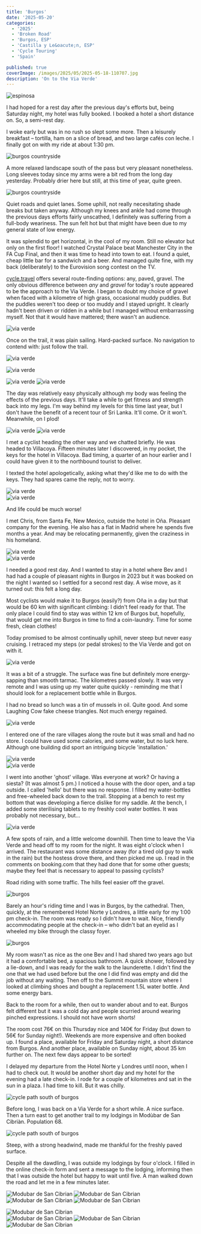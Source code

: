 ```yaml
---
title: 'Burgos'
date: '2025-05-20'
categories:
  - '2025'
  - 'Broken Road'
  - 'Burgos, ESP'
  - 'Castilla y Le&oacute;n, ESP'
  - 'Cycle Touring'
  - 'Spain'

published: true
coverImage: /images/2025/05/2025-05-18-110707.jpg
description: 'On to the Via Verde'
---
```


<script>
  import Img from '$lib/components/Img.svelte'
  import DayCardHGroup from '$lib/components/DayCardHGroup.svelte'
</script>

<section class="card">
  
  <DayCardHGroup
    where="Espinosa de los Monteros &ndash; Villacoya"
    when="2025-05-17"
    distance="21.8 km, 103 m, 120.0 km to date"
  />

<Img
  src="/images/2025/05/2025-05-17-132158.jpg"
  alt="espinosa"
  caption="The plaza in Espinoza de los Monteros. My hotel was the white building, slightly right of centre, my bedroom on the top floor."  
 />

<p>I had hoped for a rest day after the previous day's efforts but, being Saturday night, my hotel was fully booked. I booked a hotel a short distance on. So, a semi-rest day.</p>
<p>I woke early but was in no rush so slept some more. Then a leisurely breakfast &ndash; tortilla, ham on a slice of bread, and two large caf&eacute;s con leche. I finally got on with my ride at about 1:30 pm. </p>
<Img
  src="/images/2025/05/2025-05-17-134859.jpg"
  alt="burgos countryside"
/>
<p>A more relaxed landscape south of the pass but very pleasant nonetheless. Long sleeves today since my arms were a bit red from the long day yesterday. Probably drier here but still, at this time of year, quite green. </p>
<Img
  src="/images/2025/05/2025-05-17-135251.jpg"
  alt="burgos countryside"
/>
<p>Quiet roads and quiet lanes. Some uphill, not really necesitating shade breaks but taken anyway. Although my knees and ankle had come through the previous days efforts fairly unscathed, I definitely was suffering from a full-body weariness. The sun felt hot but that might have been due to my general state of low energy.</p>

<p>It was splendid to get horizontal, in the cool of my room. Still no elevator but only on the first floor! I watched Crystal Palace beat Manchester City in the FA Cup Final, and then it was time to head into town to eat. I found a quiet, cheap little bar for a sandwich and a beer. And managed quite fine, with my back (deliberately) to the Eurovision song contest on the TV.</p>

</section>

<section class="card">
  
  <DayCardHGroup
    where="Villacoya &ndash; O&ntilde;a"
    when="2025-05-18"
    distance="37.4 km, 51 m, 157.4 km to date"
  />

  <p><a href="https://www.cycle.travel">cycle.travel</a> offers several route-finding options: any, paved, gravel. The only obvious difference between <em>any</em> and <em>gravel</em> for today's route appeared to be the approach to the Via Verde. I began to doubt my choice of gravel when faced with a kilometre of high grass, occasional muddy puddles. But the puddles weren't too deep or too muddy and I stayed upright. It clearly hadn't been driven or ridden in a while but I managed without embarrassing myself. Not that it would have mattered; there wasn't an audience.</p>

<div class="w-50">
  <Img
    src="/images/2025/05/grass.jpg"
    alt="via verde" 
    caption="This way to the Via Verde?"  
   />
</div>
<p>Once on the trail, it was plain sailing. Hard-packed surface. No navigation to contend with: just follow the trail.</p>
<Img
  src="/images/2025/05/2025-05-18-104541.jpg"
  alt="via verde" 
  caption="The Via Verde"  
 />

<Img
  src="/images/2025/05/2025-05-18-105044.jpg"
  alt="via verde" 
  caption="The train doesn't stop here any more"  
 />

<!-- <Img
  src="/images/2025/05/2025-05-18-110637.jpg"
  alt="via verde"
  caption="The Via Verde"
 /> -->

<!-- <Img
  src="/images/2025/05/2025-05-18-110707.jpg"
  alt="via verde"
  caption="The Via Verde"
 /> -->

<Img
  src="/images/2025/05/2025-05-18-110736.jpg"
  alt="via verde"
 />
<Img
  src="/images/2025/05/2025-05-18-111237.jpg"
  alt="via verde"
 />

  <p>The day was relatively easy physically although my body was feeling the effects of the previous days. It'll take a while to get fitness and strength back into my legs. I'm way behind my levels for this time last year, but I don't have the benefit of a recent tour of Sri Lanka. It'll come. Or it won't. Meanwhile, on I plod! </p>
<Img
  src="/images/2025/05/2025-05-18-143321.jpg"
  alt="via verde"
 />
<Img
  src="/images/2025/05/2025-05-18-153301.jpg"
  alt="via verde"
 />

 <p>I met a cyclist heading the other way and we chatted briefly. He was headed to Villacoya. Fifteen minutes later I discovered, in my pocket, the keys for the hotel in Villacoya. Bad timing, a quarter of an hour earlier and I could have given it to the northbound tourist to deliver. </p>

 <p>I texted the hotel apologetically, asking what they'd like me to do with the keys. They had spares came the reply, not to worry.</p>

<div class="w-60">
  <Img
    src="/images/2025/05/2025-05-18-154222.jpg"
    alt="via verde"
   />
</div>
<Img
  src="/images/2025/05/2025-05-18-160000.jpg"
  alt="via verde"
 />
 <p>And life could be much worse!</p>

</section>

<section class="card">

<DayCardHGroup
    where="O&ntilde;a &ndash; Quintanilla Vivar"
    when="2025-05-21"
    distance="49.0 km, 368 m, 206.4 km to date"
  />

  <p>I met Chris, from Santa Fe, New Mexico, outside the hotel in O&ntilde;a. Pleasant company for the evening. He also has a flat in Madrid where he spends five months a year. And may be relocating permanently, given the craziness in his homeland.</p>

<div class="w-80">
  <Img
      src="/images/2025/05/2025-05-21-110316.jpg"
      alt="via verde"
    />
</div>

<div class="w-60">
  <Img
      src="/images/2025/05/2025-05-21-110342.jpg"
      alt="via verde"
    />
</div>

  <p>I needed a good rest day. And I wanted to stay in a hotel where Bev and I had had a couple of pleasant nights in Burgos in 2023 but it was booked on the night I wanted so I settled for a second rest day. A wise move, as it turned out: this felt a long day.</p>

  <p>Most cyclists would make it to Burgos (easily?) from O&ntilde;a in a day but that would be 60 km with significant climbing: I didn't feel ready for that. The only place I could find to stay was within 12 km of Burgos but, hopefully, that would get me into Burgos in time to find a coin-laundry. Time for some fresh, clean clothes!</p>

  <p>Today promised to be almost continually uphill, never steep but never easy cruising. I retraced my steps (or pedal strokes) to the Via Verde and got on with it. </p>

<Img
    src="/images/2025/05/2025-05-21-132324.jpg"
    alt="via verde"
    caption="One of the many abandoned old railway stations along the Via Verde."
  />

<p>It was a bit of a struggle. The surface was fine but definitely more energy-sapping  than smooth tarmac. The kilometres passed slowly. It was very remote and I was using up my water quite quickly - reminding me that I should look for a replacement bottle while in Burgos. </p>

<p>I had no bread so lunch was a tin of mussels in oil. Quite good. And some Laughing Cow fake cheese triangles. Not much energy regained. </p>

<div class="w-80">
  <Img
    src="/images/2025/05/2025-05-21-133911.jpg"
    alt="via verde"
  />
</div>

  <p>I entered one of the rare villages along the route but it was small and had no store. I could have used some calories, and some water, but no luck here. Although one building did sport an intriguing bicycle 'installation.'</p>
<div class="w-90">
  <Img
    src="/images/2025/05/2025-05-21-143218.jpg"
    alt="via verde" />
</div>
<Img
    src="/images/2025/05/2025-05-21-144053.jpg"
    alt="via verde" />

  <p>I went into another 'ghost' village. Was everyone at work? Or having a siesta? (It was almost 5 pm.) I noticed a house with the door open, and a tap outside. I called 'hello' but there was no response. I filled my water-bottles and free-wheeled back down to the trail. Stopping at a bench to rest my bottom that was developing a fierce dislike for my saddle. At the bench, I added some sterilising tablets to my freshly cool water bottles. It was probably not necessary, but...</p>
<Img
    src="/images/2025/05/2025-05-21-165343.jpg"
    alt="via verde" />

  <p>A few spots of rain, and a little welcome downhill. Then time to leave the Via Verde and head off to my room for the night. It was eight o'clock when I arrived. The restaurant was some distance away (for a tired old guy to walk in the rain) but the hostess drove there, and then picked me up. I read in the comments on booking.com that they had done that for some other guests; maybe they feel that is necessary to appeal to passing cyclists? </p>

</section>

<section class="card">
<DayCardHGroup
    where="Quintanilla Vivar &ndash; Burgos"
    when="2025-05-22"
    distance="12.6 km, 111 m, 219.0 km to date"
  />

  <p>Road riding with some traffic. The hills feel easier off the gravel.</p>

 <div class="w-60">
    <Img
      src="/images/2025/05/2025-05-22-121133.jpg"
      alt="burgos" 
      caption="Burgos Cathedral"/>
      
 </div>

  <p>Barely an hour's riding time and I was in Burgos, by the cathedral. Then, quickly, at the remembered Hotel Norte y Londres, a little early for my 1:00 pm check-in. The room was ready so I didn't have to wait. Nice, friendly accommodating people at the check-in &ndash; who didn't bat an eyelid as I wheeled my bike through the classy foyer.</p>

   <div class="w-60">
    <Img
      src="/images/2025/05/2025-05-22-121356.jpg"
      alt="burgos"/>      
 </div>

  <p>My room wasn't as nice as the one Bev and I had shared two years ago but it had a comfortable bed, a spacious bathroom. A quick shower, followed by a lie-down, and I was ready for the walk to the launderette. I didn't find the one that we had used before but the one I did find was empty and did the job without any waiting. Then off to the Summit mountain store where I looked at climbing shoes and bought a replacement 1.5L water bottle. And some energy bars.</p>
  <p>Back to the room for a while, then out to wander about and to eat. Burgos felt different but it was a cold day and people scurried around wearing pinched expressions. I should not have worn shorts!</p>
  <p>The room cost 76&euro; on this Thursday nice and 140&euro; for Friday (but down to 56&euro; for Sunday night!). Weekends are more expensive and often booked up. I found a place, available for Friday and Saturday night, a short distance from Burgos. And another place, available on Sunday night, about 35 km further on. The next few days appear to be sorted!</p>
</section>
<section class="card">
<DayCardHGroup
    where="Burgos &ndash; Mod&ugrave;bar de San Cibri&agrave;n"
    when="2025-05-23"
    distance="17.6 km, 210 m, 236.6 km to date"
  />
  <p>I delayed my departure from the Hotel Norte y Londres until noon, when I had to check out. It would be another short day and my hotel for the evening had a late check-in. I rode for a couple of kilometres and sat in the sun in a plaza. I had time to kill. But it was chilly.</p>

<Img
      src="/images/2025/05/2025-05-23-135234.jpg"
      alt="cycle path south of burgos"/>

<p>Before long, I was back on a Via Verde for a short while. A nice surface. Then a turn east to get another trail to my lodgings in Mod&ugrave;bar de San Cibri&agrave;n. Population 68.</p>
 <Img
      src="/images/2025/05/2025-05-23-141604.jpg"
      alt="cycle path south of burgos"/>
  <p>Steep, with a strong headwind, made me thankful for the freshly paved surface.</p>

  <p>Despite all the dawdling, I was outside my lodgings by four o'clock. I filled in the online check-in form and sent a message to the lodging, informing then that I was outside the hotel but happy to wait until five. A man walked down the road and let me in a few minutes later.</p>

<DayCardHGroup
    where="Mod&ugrave;bar de San Cibri&agrave;n"
    when="2025-05-24"
  />
<Img
      src="/images/2025/05/2025-05-24-144209.jpg"
      alt="Modubar de San Cibrian"/>
<Img
      src="/images/2025/05/2025-05-24-143405.jpg"
       alt="Modubar de San Cibrian"/>
<Img
      src="/images/2025/05/2025-05-24-143216.jpg"
       alt="Modubar de San Cibrian"/>
<Img
      src="/images/2025/05/2025-05-24-142649.jpg"
       alt="Modubar de San Cibrian"/>

<div class="w-80">
  <Img
        src="/images/2025/05/2025-05-24-143113.jpg"
         alt="Modubar de San Cibrian"/>
</div>
<Img
      src="/images/2025/05/2025-05-24-142824.jpg"
       alt="Modubar de San Cibrian"/>
<Img
      src="/images/2025/05/2025-05-24-143023.jpg"
       alt="Modubar de San Cibrian"
       caption="Built in 1892"/>

<div class="w-50">
  <Img
        src="/images/2025/05/2025-05-24-142951.jpg"
         alt="Modubar de San Cibrian"
         />
</div>

</section>
